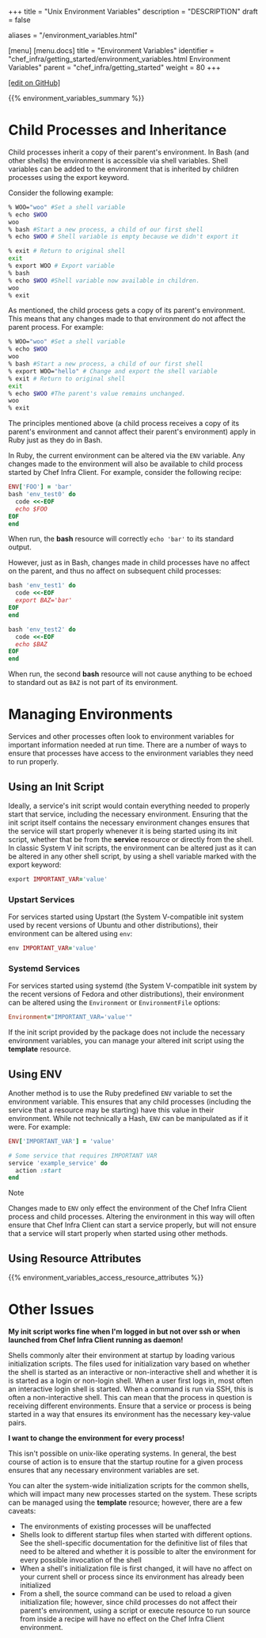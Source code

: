 +++
title = "Unix Environment Variables"
description = "DESCRIPTION"
draft = false

aliases = "/environment_variables.html"

[menu]
  [menu.docs]
    title = "Environment Variables"
    identifier = "chef_infra/getting_started/environment_variables.html Environment Variables"
    parent = "chef_infra/getting_started"
    weight = 80
+++    

[\[edit on
GitHub\]](https://github.com/chef/chef-web-docs/blob/master/chef_master/source/environment_variables.rst)

{{% environment_variables_summary %}}

Child Processes and Inheritance
===============================

Child processes inherit a copy of their parent's environment. In Bash
(and other shells) the environment is accessible via shell variables.
Shell variables can be added to the environment that is inherited by
children processes using the export keyword.

Consider the following example:

``` bash
% WOO="woo" #Set a shell variable
% echo $WOO
woo
% bash #Start a new process, a child of our first shell
% echo $WOO # Shell variable is empty because we didn't export it

% exit # Return to original shell
exit
% export WOO # Export variable
% bash
% echo $WOO #Shell variable now available in children.
woo
% exit
```

As mentioned, the child process gets a copy of its parent's environment.
This means that any changes made to that environment do not affect the
parent process. For example:

``` bash
% WOO="woo" #Set a shell variable
% echo $WOO
woo
% bash #Start a new process, a child of our first shell
% export WOO="hello" # Change and export the shell variable
% exit # Return to original shell
exit
% echo $WOO #The parent's value remains unchanged.
woo
% exit
```

The principles mentioned above (a child process receives a copy of its
parent's environment and cannot affect their parent's environment) apply
in Ruby just as they do in Bash.

In Ruby, the current environment can be altered via the `ENV` variable.
Any changes made to the environment will also be available to child
process started by Chef Infra Client. For example, consider the
following recipe:

``` ruby
ENV['FOO'] = 'bar'
bash 'env_test0' do
  code <<-EOF
  echo $FOO
EOF
end
```

When run, the **bash** resource will correctly `echo 'bar'` to its
standard output.

However, just as in Bash, changes made in child processes have no affect
on the parent, and thus no affect on subsequent child processes:

``` ruby
bash 'env_test1' do
  code <<-EOF
  export BAZ='bar'
EOF
end

bash 'env_test2' do
  code <<-EOF
  echo $BAZ
EOF
end
```

When run, the second **bash** resource will not cause anything to be
echoed to standard out as `BAZ` is not part of its environment.

Managing Environments
=====================

Services and other processes often look to environment variables for
important information needed at run time. There are a number of ways to
ensure that processes have access to the environment variables they need
to run properly.

Using an Init Script
--------------------

Ideally, a service's init script would contain everything needed to
properly start that service, including the necessary environment.
Ensuring that the init script itself contains the necessary environment
changes ensures that the service will start properly whenever it is
being started using its init script, whether that be from the
**service** resource or directly from the shell. In classic System V
init scripts, the environment can be altered just as it can be altered
in any other shell script, by using a shell variable marked with the
export keyword:

``` ruby
export IMPORTANT_VAR='value'
```

### Upstart Services

For services started using Upstart (the System V-compatible init system
used by recent versions of Ubuntu and other distributions), their
environment can be altered using `env`:

``` ruby
env IMPORTANT_VAR='value'
```

### Systemd Services

For services started using systemd (the System V-compatible init system
by the recent versions of Fedora and other distributions), their
environment can be altered using the `Environment` or `EnvironmentFile`
options:

``` ruby
Environment="IMPORTANT_VAR='value'"
```

If the init script provided by the package does not include the
necessary environment variables, you can manage your altered init script
using the **template** resource.

Using ENV
---------

Another method is to use the Ruby predefined `ENV` variable to set the
environment variable. This ensures that any child processes (including
the service that a resource may be starting) have this value in their
environment. While not technically a Hash, `ENV` can be manipulated as
if it were. For example:

``` ruby
ENV['IMPORTANT_VAR'] = 'value'

# Some service that requires IMPORTANT VAR
service 'example_service' do
  action :start
end
```

<div class="note" markdown="1">

<div class="admonition-title" markdown="1">

Note

</div>

Changes made to `ENV` only effect the environment of the Chef Infra
Client process and child processes. Altering the environment in this way
will often ensure that Chef Infra Client can start a service properly,
but will not ensure that a service will start properly when started
using other methods.

</div>

Using Resource Attributes
-------------------------

{{% environment_variables_access_resource_attributes %}}

Other Issues
============

**My init script works fine when I'm logged in but not over ssh or when
launched from Chef Infra Client running as daemon!**

Shells commonly alter their environment at startup by loading various
initialization scripts. The files used for initialization vary based on
whether the shell is started as an interactive or non-interactive shell
and whether it is is started as a login or non-login shell. When a user
first logs in, most often an interactive login shell is started. When a
command is run via SSH, this is often a non-interactive shell. This can
mean that the process in question is receiving different environments.
Ensure that a service or process is being started in a way that ensures
its environment has the necessary key-value pairs.

**I want to change the environment for every process!**

This isn't possible on unix-like operating systems. In general, the best
course of action is to ensure that the startup routine for a given
process ensures that any necessary environment variables are set.

You can alter the system-wide initialization scripts for the common
shells, which will impact many new processes started on the system.
These scripts can be managed using the **template** resource; however,
there are a few caveats:

-   The environments of existing processes will be unaffected
-   Shells look to different startup files when started with different
    options. See the shell-specific documentation for the definitive
    list of files that need to be altered and whether it is possible to
    alter the environment for every possible invocation of the shell
-   When a shell's initialization file is first changed, it will have no
    affect on your current shell or process since its environment has
    already been initialized
-   From a shell, the source command can be used to reload a given
    initialization file; however, since child processes do not affect
    their parent's environment, using a script or execute resource to
    run source from inside a recipe will have no effect on the Chef
    Infra Client environment.
